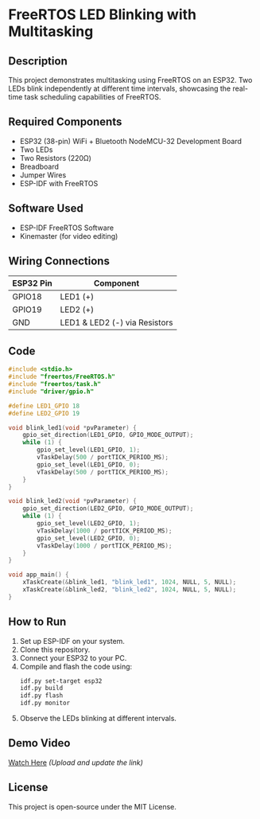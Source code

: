 # FreeRTOS LED Blinking with Multitasking

## Description
This project demonstrates multitasking using FreeRTOS on an ESP32. Two LEDs blink independently at different time intervals, showcasing the real-time task scheduling capabilities of FreeRTOS.

## Required Components
- ESP32 (38-pin) WiFi + Bluetooth NodeMCU-32 Development Board
- Two LEDs
- Two Resistors (220Ω)
- Breadboard
- Jumper Wires
- ESP-IDF with FreeRTOS

## Software Used
- ESP-IDF FreeRTOS Software
- Kinemaster (for video editing)

## Wiring Connections
| ESP32 Pin | Component |
|-----------|-----------|
| GPIO18    | LED1 (+)  |
| GPIO19    | LED2 (+)  |
| GND       | LED1 & LED2 (-) via Resistors |

## Code
```c
#include <stdio.h>
#include "freertos/FreeRTOS.h"
#include "freertos/task.h"
#include "driver/gpio.h"

#define LED1_GPIO 18
#define LED2_GPIO 19

void blink_led1(void *pvParameter) {
    gpio_set_direction(LED1_GPIO, GPIO_MODE_OUTPUT);
    while (1) {
        gpio_set_level(LED1_GPIO, 1);
        vTaskDelay(500 / portTICK_PERIOD_MS);
        gpio_set_level(LED1_GPIO, 0);
        vTaskDelay(500 / portTICK_PERIOD_MS);
    }
}

void blink_led2(void *pvParameter) {
    gpio_set_direction(LED2_GPIO, GPIO_MODE_OUTPUT);
    while (1) {
        gpio_set_level(LED2_GPIO, 1);
        vTaskDelay(1000 / portTICK_PERIOD_MS);
        gpio_set_level(LED2_GPIO, 0);
        vTaskDelay(1000 / portTICK_PERIOD_MS);
    }
}

void app_main() {
    xTaskCreate(&blink_led1, "blink_led1", 1024, NULL, 5, NULL);
    xTaskCreate(&blink_led2, "blink_led2", 1024, NULL, 5, NULL);
}
```

## How to Run
1. Set up ESP-IDF on your system.
2. Clone this repository.
3. Connect your ESP32 to your PC.
4. Compile and flash the code using:
   ```sh
   idf.py set-target esp32
   idf.py build
   idf.py flash
   idf.py monitor
   ```
5. Observe the LEDs blinking at different intervals.

## Demo Video
[Watch Here](#) *(Upload and update the link)*

## License
This project is open-source under the MIT License.
